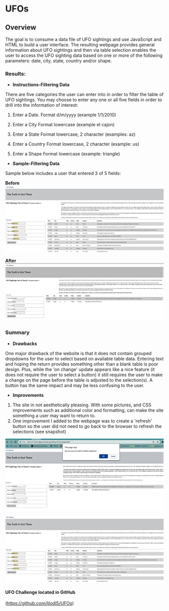# UFOs


## **Overview**
The goal is to consume a data file of UFO sightings and use JavaScript and HTML to build a user interface. 
The resulting webpage provides general information about UFO sightings and then via table selection enables the user to access the UFO sighting data based on one or more of the following parameters: 
date, city, state, country and/or shape. 
 
### **Results**: 

* **Instructions-Filtering Data**

There are five categories the user can enter into in order to filter the table of UFO sightings. 
You may choose to enter any one or all five fields in order to drill into the information of interest:
 
1) Enter a Date. 
	Format d/m/yyyy 
       (example 1/1/2010)

2) Enter a City
	Format lowercase 
       (example el cajon)

3) Enter a State
	Format lowercase, 2 character 
       (examples: az)

4) Enter a Country
	Format lowercase, 2 character 
       (example: us)

5) Enter a Shape
	Format lowercase 
       (example: triangle)

* **Sample-Filtering Data**

Sample below includes a user that entered 3 of 5 fields:

**Before**
![Exhibit A](https://github.com/ljlodl5/UFOs/blob/main/Selections%20Return%20to%20Default.png)

**After** 
![Exhibit B](https://github.com/ljlodl5/UFOs/blob/main/Table%20Selections%20Chosen.png)


### **Summary**

* **Drawbacks**

One major drawback of the website is that it does not contain grouped dropdowns for the user to select based on available table data. 
Entering text and hoping the return provides something other than a blank table is poor design.
Plus, while the 'on change' update appears like a nice feature (it does not require the user to select a button) it still requires the user to make a change on the page before the table is adjusted to the selection(s).
A button has the same impact and may be less confusing to the user. 

* **Improvements**
1) The site in not aesthetically pleasing. With some pictures, and CSS improvements such as additional color and formatting, can make the site something a user may want to return to.
2) One improvement I added to the webpage was to create a 'refresh' button so the user did not need to go back to the browser to refresh the selections (see snapshot)

![Exhibit C](https://github.com/ljlodl5/UFOs/blob/main/Refresh%20Page.png)
   
![Exhibit D](https://github.com/ljlodl5/UFOs/blob/main/Selections%20Return%20to%20Default.png)
   

#### UFO Challenge located in GitHub
(https://github.com/ljlodl5/UFOs)